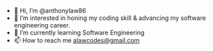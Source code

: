 - 👋 Hi, I’m @anthonylaw86
- 👀 I’m interested in honing my coding skill & advancing my software engineering career.
- 🌱 I’m currently learning Software Engineering
- 📫 How to reach me alawcodes@gmail.com

<!---
anthonylaw86/anthonylaw86 is a ✨ special ✨ repository because its `README.md` (this file) appears on your GitHub profile.
You can click the Preview link to take a look at your changes.
--->
